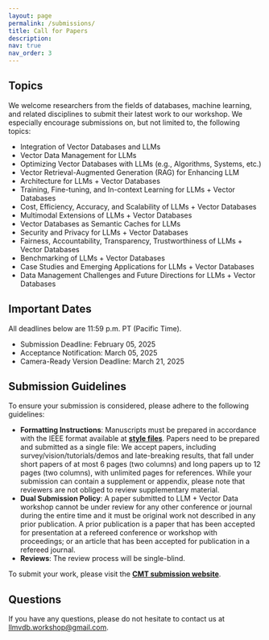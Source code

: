 ```yaml
---
layout: page
permalink: /submissions/
title: Call for Papers
description: 
nav: true
nav_order: 3
---
```

## Topics

We welcome researchers from the fields of databases, machine learning, and related disciplines to submit their latest work to our workshop. We especially encourage submissions on, but not limited to, the following topics:
* Integration of Vector Databases and LLMs
* Vector Data Management for LLMs
* Optimizing Vector Databases with LLMs (e.g., Algorithms, Systems, etc.)
* Vector Retrieval-Augmented Generation (RAG) for Enhancing LLM
* Architecture for LLMs + Vector Databases
* Training, Fine-tuning, and In-context Learning for LLMs + Vector Databases
* Cost, Efficiency, Accuracy, and Scalability of LLMs + Vector Databases
* Multimodal Extensions of LLMs + Vector Databases
* Vector Databases as Semantic Caches for LLMs
* Security and Privacy for LLMs + Vector Databases
* Fairness, Accountability, Transparency, Trustworthiness of LLMs + Vector Databases
* Benchmarking of LLMs + Vector Databases
* Case Studies and Emerging Applications for LLMs + Vector Databases
* Data Management Challenges and Future Directions for LLMs + Vector Databases

## Important Dates
All deadlines below are 11:59 p.m. PT (Pacific Time).

*   Submission Deadline: February 05, 2025
*   Acceptance Notification: March 05, 2025
*   Camera-Ready Version Deadline: March 21, 2025 

## Submission Guidelines

To ensure your submission is considered, please adhere to the following guidelines:

* **Formatting Instructions**: Manuscripts must be prepared in accordance with the IEEE format available at **[style files](https://www.ieee.org/conferences_events/conferences/publishing/templates.html)**. Papers need to be prepared and submitted as a single file: We accept papers, including survey/vision/tutorials/demos and late-breaking results, that fall under short papers of at most 6 pages (two columns) and long papers up to 12 pages (two columns), with unlimited pages for references. While your submission can contain a supplement or appendix, please note that reviewers are not obliged to review supplementary material.
*   **Dual Submission Policy**: A paper submitted to LLM + Vector Data workshop cannot be under review for any other conference or journal during the entire time and it must be original work not described in any prior publication. A prior publication is a paper that has been accepted for presentation at a refereed conference or workshop with proceedings; or an article that has been accepted for publication in a refereed journal. 
*   **Reviews**: The review process will be single-blind.

To submit your work, please visit the **[CMT submission website](https://cmt3.research.microsoft.com/LLMVD2025)**.


## Questions

If you have any questions, please do not hesitate to contact us at [llmvdb.workshop@gmail.com](mailto:llmvdb.workshop@gmail.com).
